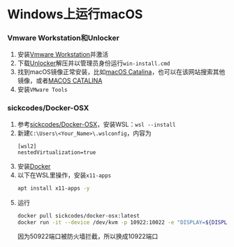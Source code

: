 # Windows上运行macOS
### Vmware Workstation和Unlocker
1. 安装[Vmware Workstation](https://www.vmware.com/cn/products/workstation-pro/workstation-pro-evaluation.html)并激活
2. 下载[Unlocker](https://github.com/DrDonk/unlocker/releases)解压并以管理员身份运行`win-install.cmd`
3. 找到macOS镜像正常安装，比如[macOS Catalina](https://archive.org/details/macOS-Catalina-IOS)，也可以在该网站搜索其他镜像，或者[MACOS CATALINA](https://next.itellyou.cn/Original/Index#cbp=Product?ID=460a0470-c24d-ea11-bd2e-b025aa28351d)
4. 安装`VMware Tools`
### sickcodes/Docker-OSX
1. 参考[sickcodes/Docker-OSX](https://github.com/sickcodes/Docker-OSX#id-like-to-run-docker-osx-on-windows)，安装WSL：`wsl --install`
2. 新建`C:\Users\<Your_Name>\.wslconfig`，内容为
    ```
    [wsl2]
    nestedVirtualization=true
    ```
3. 安装[Docker](https://www.docker.com/)
4. 以下在WSL里操作，安装`x11-apps`
    ```bash
    apt install x11-apps -y
    ```
5. 运行
    ```bash
    docker pull sickcodes/docker-osx:latest
    docker run -it --device /dev/kvm -p 10922:10022 -e "DISPLAY=${DISPLAY:-:0.0}" -v /mnt/wslg/.X11-unix:/tmp/.X11-unix sickcodes/docker-osx:latest
    ```
    因为50922端口被防火墙拦截，所以换成10922端口
